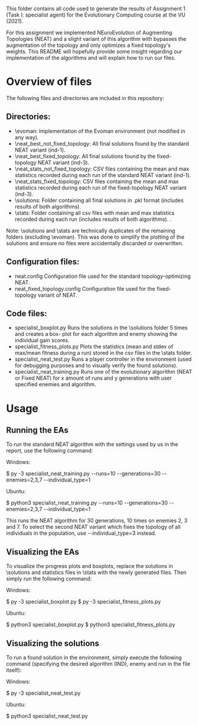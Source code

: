 This folder contains all code used to generate the results of Assignment 1 (Task I: specialist agent) for the 
Evolutionary Computing course at the VU (2021).

For this assignment we implemented NEuroEvolution of Augmenting Topologies (NEAT) and a slight variant of this
algorithm with bypasses the augmentation of the topology and only optimizes a fixed topology's weights. This 
README will hopefully provide some insight regarding our implementation of the algorithms and will explain how 
to run our files.

# Overview of files
The following files and directories are included in this repository:

## Directories:
* \evoman: 				Implementation of the Evoman environment (not modified in any way).
* \neat_best_not_fixed_topology: 	All final solutions found by the standard NEAT variant (ind-1).
* \neat_best_fixed_topology: 		All final solutions found by the fixed-topology NEAT variant (ind-3).
* \neat_stats_not_fixed_topology: 	CSV files containing the mean and max statistics recorded during each 
 					run of the standard NEAT variant (ind-1).
* \neat_stats_fixed_topology: 		CSV files containing the mean and max statistics recorded during each 
 					run of the fixed-topology NEAT variant (ind-3).
* \solutions: 				Folder containing all final solutions in .pkl format (includes results 
					of both algorithms). 
* \stats: 				Folder containing all csv files with mean and max statistics recorded 
 					during each run (includes results of both algorithms). .

Note: \solutions and \stats are technically duplicates of the remaining folders (excluding \evoman). This was done 
to simplify the plotting of the solutions and ensure no files were accidentally discarded or overwritten.

## Configuration files:
* neat.config				Configuration file used for the standard topology-optimizing NEAT.
* neat_fixed_topology.config		Configuration file used for the fixed-topology variant of NEAT.

## Code files:
* specialist_boxplot.py			Runs the solutions in the \solutions folder 5 times and creates a box-
					plot for each algorithm and enemy showing the individual gain scores.		
* specialist_fitness_plots.py		Plots the statistics (mean and stdev of max/mean fitness during a run) 
					stored in the csv files in the \stats folder.
* specialist_neat_test.py		Runs a player controller in the environment (used for debugging purposes 
					and to visually verify the found solutions).
* specialist_neat_training.py		Runs one of the evolutionary algorithm (NEAT or Fixed NEAT) for x amount 
					of runs and y generations with user specified enemies and algorithm.


# Usage

## Running the EAs
To run the standard NEAT algorithm with the settings used by us in the report, use the following command:

Windows:

$ py -3 specialist_neat_training.py --runs=10 --generations=30 --enemies=2,3,7 --individual_type=1

Ubuntu:

$ python3 specialist_neat_training.py --runs=10 --generations=30 --enemies=2,3,7 --individual_type=1

This runs the NEAT algorithm for 30 generations, 10 times on enemies 2, 3 and 7. To select the second NEAT 
variant which fixes the topology of all individuals in the population, use --individual_type=3 instead.


## Visualizing the EAs
To visualize the progress plots and boxplots, replace the solutions in \solutions and statistics files in \stats 
with the newly generated files. Then simply run the following command:

Windows:

$ py -3 specialist_boxplot.py
$ py -3 specialist_fitness_plots.py

Ubuntu:

$ python3 specialist_boxplot.py
$ python3 specialist_fitness_plots.py


## Visualizing the solutions
To run a found solution in the environment, simply execute the following command (specifying the desired algorithm 
(IND), enemy and run in the file itself):

Windows:

$ py -3 specialist_neat_test.py

Ubuntu:

$ python3 specialist_neat_test.py

